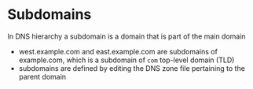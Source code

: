 # Subdomains
In DNS hierarchy a subdomain is a domain that is part of the main domain
- west.example.com and east.example.com are subdomains of example.com, which is a subdomain of `com` top-level domain (TLD)
- subdomains are defined by editing the DNS zone file pertaining to the parent domain
